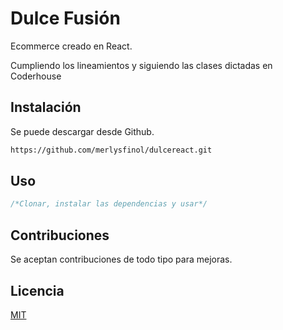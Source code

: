# Dulce Fusión

Ecommerce creado en React.

Cumpliendo los lineamientos y siguiendo las clases dictadas en Coderhouse

## Instalación

Se puede descargar desde Github.

```bash
https://github.com/merlysfinol/dulcereact.git
```

## Uso

```javascript
/*Clonar, instalar las dependencias y usar*/
```


## Contribuciones
Se aceptan contribuciones de todo tipo para mejoras.

## Licencia
[MIT](https://choosealicense.com/licenses/mit/)
